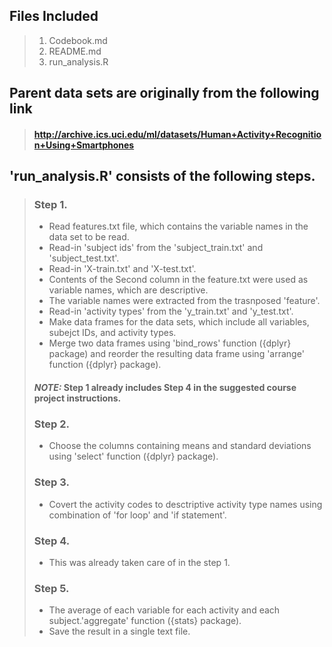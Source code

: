 ## **Files Included**
> 1.  Codebook.md
> 2.  README.md
> 3.  run_analysis.R

## **Parent data sets are originally from the following link**

> #### http://archive.ics.uci.edu/ml/datasets/Human+Activity+Recognition+Using+Smartphones


## **'run_analysis.R' consists of the following steps.**

> ### Step 1. 
> - Read features.txt file, which contains the variable names in the data set to be read.
> - Read-in 'subject ids' from the 'subject_train.txt' and 'subject_test.txt'.
> - Read-in 'X-train.txt' and 'X-test.txt'.
> - Contents of the Second column in the feature.txt were used as variable names, which are descriptive.
> - The variable names were extracted from the trasnposed 'feature'.
> - Read-in 'activity types' from the 'y_train.txt' and 'y_test.txt'.
> - Make data frames for the data sets, which include all variables, subejct IDs, and activity types. 
> - Merge two data frames using 'bind_rows' function ({dplyr} package) and reorder the resulting data frame using 'arrange' function ({dplyr} package).
> 
> #### ***NOTE:* Step 1 already includes Step 4 in the suggested course project instructions.**
> 
> 
> ### Step 2. 
> - Choose the columns containing means and standard deviations using 'select' function ({dplyr} package).
> 
> 
> ### Step 3.
> - Covert the activity codes to desctriptive activity type names using combination of 'for loop' and 'if statement'.
> 
> 
> ### Step 4. 
> - This was already taken care of in the step 1. 
> 
> 
> ### Step 5.
> - The average of each variable for each activity and each subject.'aggregate' function ({stats} package). 
> - Save the result in a single text file.

